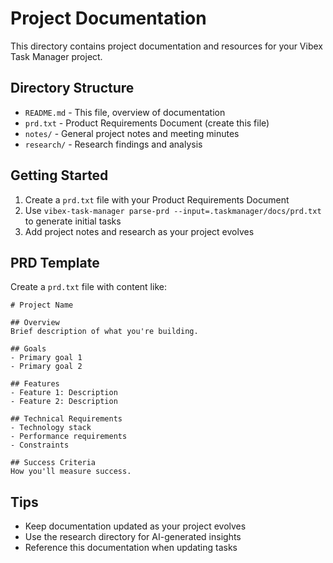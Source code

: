 # Project Documentation

This directory contains project documentation and resources for your Vibex Task Manager project.

## Directory Structure

- `README.md` - This file, overview of documentation
- `prd.txt` - Product Requirements Document (create this file)
- `notes/` - General project notes and meeting minutes
- `research/` - Research findings and analysis

## Getting Started

1. Create a `prd.txt` file with your Product Requirements Document
2. Use `vibex-task-manager parse-prd --input=.taskmanager/docs/prd.txt` to generate initial tasks
3. Add project notes and research as your project evolves

## PRD Template

Create a `prd.txt` file with content like:

```
# Project Name

## Overview
Brief description of what you're building.

## Goals
- Primary goal 1
- Primary goal 2

## Features
- Feature 1: Description
- Feature 2: Description

## Technical Requirements
- Technology stack
- Performance requirements
- Constraints

## Success Criteria
How you'll measure success.
```

## Tips

- Keep documentation updated as your project evolves
- Use the research directory for AI-generated insights
- Reference this documentation when updating tasks 